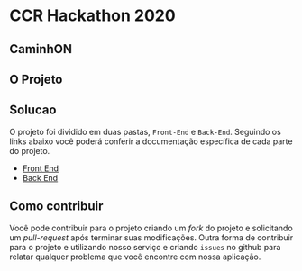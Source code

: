 # CCR Hackathon 2020
## CaminhON


## O Projeto


## Solucao

O projeto foi dividido em duas pastas, `Front-End` e `Back-End`. Seguindo os links abaixo você poderá conferir a documentação específica de cada parte do projeto.

- [Front End](./.github/front-end.md)
- [Back End](./.github/back-end.md)


## Como contribuir

Você pode contribuir para o projeto criando um _fork_ do projeto e solicitando um _pull-request_ após terminar suas modificações. Outra forma de contribuir para o projeto e utilizando nosso serviço e criando `issues` no github para relatar qualquer problema que você encontre com nossa aplicação.